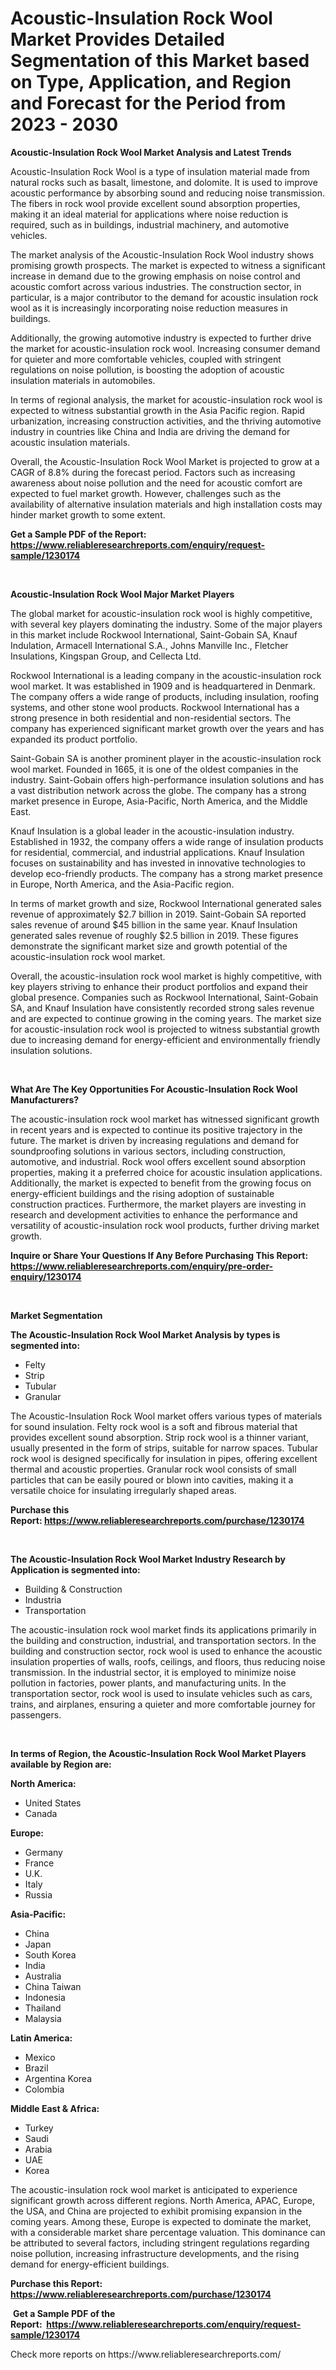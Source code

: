 <p><h1>Acoustic-Insulation Rock Wool Market Provides Detailed Segmentation of this Market based on Type, Application, and Region and Forecast for the Period from 2023 - 2030</h1></p><p><strong>Acoustic-Insulation Rock Wool Market Analysis and Latest Trends</strong></p>
<p><p>Acoustic-Insulation Rock Wool is a type of insulation material made from natural rocks such as basalt, limestone, and dolomite. It is used to improve acoustic performance by absorbing sound and reducing noise transmission. The fibers in rock wool provide excellent sound absorption properties, making it an ideal material for applications where noise reduction is required, such as in buildings, industrial machinery, and automotive vehicles.</p><p>The market analysis of the Acoustic-Insulation Rock Wool industry shows promising growth prospects. The market is expected to witness a significant increase in demand due to the growing emphasis on noise control and acoustic comfort across various industries. The construction sector, in particular, is a major contributor to the demand for acoustic insulation rock wool as it is increasingly incorporating noise reduction measures in buildings.</p><p>Additionally, the growing automotive industry is expected to further drive the market for acoustic-insulation rock wool. Increasing consumer demand for quieter and more comfortable vehicles, coupled with stringent regulations on noise pollution, is boosting the adoption of acoustic insulation materials in automobiles.</p><p>In terms of regional analysis, the market for acoustic-insulation rock wool is expected to witness substantial growth in the Asia Pacific region. Rapid urbanization, increasing construction activities, and the thriving automotive industry in countries like China and India are driving the demand for acoustic insulation materials.</p><p>Overall, the Acoustic-Insulation Rock Wool Market is projected to grow at a CAGR of 8.8% during the forecast period. Factors such as increasing awareness about noise pollution and the need for acoustic comfort are expected to fuel market growth. However, challenges such as the availability of alternative insulation materials and high installation costs may hinder market growth to some extent.</p></p>
<p><strong>Get a Sample PDF of the Report:&nbsp; <a href="https://www.reliableresearchreports.com/enquiry/request-sample/1230174">https://www.reliableresearchreports.com/enquiry/request-sample/1230174</a></strong></p>
<p>&nbsp;</p>
<p><strong>Acoustic-Insulation Rock Wool Major Market Players</strong></p>
<p><p>The global market for acoustic-insulation rock wool is highly competitive, with several key players dominating the industry. Some of the major players in this market include Rockwool International, Saint-Gobain SA, Knauf Indulation, Armacell International S.A., Johns Manville Inc., Fletcher Insulations, Kingspan Group, and Cellecta Ltd. </p><p>Rockwool International is a leading company in the acoustic-insulation rock wool market. It was established in 1909 and is headquartered in Denmark. The company offers a wide range of products, including insulation, roofing systems, and other stone wool products. Rockwool International has a strong presence in both residential and non-residential sectors. The company has experienced significant market growth over the years and has expanded its product portfolio.</p><p>Saint-Gobain SA is another prominent player in the acoustic-insulation rock wool market. Founded in 1665, it is one of the oldest companies in the industry. Saint-Gobain offers high-performance insulation solutions and has a vast distribution network across the globe. The company has a strong market presence in Europe, Asia-Pacific, North America, and the Middle East. </p><p>Knauf Insulation is a global leader in the acoustic-insulation industry. Established in 1932, the company offers a wide range of insulation products for residential, commercial, and industrial applications. Knauf Insulation focuses on sustainability and has invested in innovative technologies to develop eco-friendly products. The company has a strong market presence in Europe, North America, and the Asia-Pacific region.</p><p>In terms of market growth and size, Rockwool International generated sales revenue of approximately $2.7 billion in 2019. Saint-Gobain SA reported sales revenue of around $45 billion in the same year. Knauf Insulation generated sales revenue of roughly $2.5 billion in 2019. These figures demonstrate the significant market size and growth potential of the acoustic-insulation rock wool market.</p><p>Overall, the acoustic-insulation rock wool market is highly competitive, with key players striving to enhance their product portfolios and expand their global presence. Companies such as Rockwool International, Saint-Gobain SA, and Knauf Insulation have consistently recorded strong sales revenue and are expected to continue growing in the coming years. The market size for acoustic-insulation rock wool is projected to witness substantial growth due to increasing demand for energy-efficient and environmentally friendly insulation solutions.</p></p>
<p>&nbsp;</p>
<p><strong>What Are The Key Opportunities For Acoustic-Insulation Rock Wool Manufacturers?</strong></p>
<p><p>The acoustic-insulation rock wool market has witnessed significant growth in recent years and is expected to continue its positive trajectory in the future. The market is driven by increasing regulations and demand for soundproofing solutions in various sectors, including construction, automotive, and industrial. Rock wool offers excellent sound absorption properties, making it a preferred choice for acoustic insulation applications. Additionally, the market is expected to benefit from the growing focus on energy-efficient buildings and the rising adoption of sustainable construction practices. Furthermore, the market players are investing in research and development activities to enhance the performance and versatility of acoustic-insulation rock wool products, further driving market growth.</p></p>
<p><strong>Inquire or Share Your Questions If Any Before Purchasing This Report: <a href="https://www.reliableresearchreports.com/enquiry/pre-order-enquiry/1230174">https://www.reliableresearchreports.com/enquiry/pre-order-enquiry/1230174</a></strong></p>
<p>&nbsp;</p>
<p><strong>Market Segmentation</strong></p>
<p><strong>The Acoustic-Insulation Rock Wool Market Analysis by types is segmented into:</strong></p>
<p><ul><li>Felty</li><li>Strip</li><li>Tubular</li><li>Granular</li></ul></p>
<p><p>The Acoustic-Insulation Rock Wool market offers various types of materials for sound insulation. Felty rock wool is a soft and fibrous material that provides excellent sound absorption. Strip rock wool is a thinner variant, usually presented in the form of strips, suitable for narrow spaces. Tubular rock wool is designed specifically for insulation in pipes, offering excellent thermal and acoustic properties. Granular rock wool consists of small particles that can be easily poured or blown into cavities, making it a versatile choice for insulating irregularly shaped areas.</p></p>
<p><strong>Purchase this Report:&nbsp;<a href="https://www.reliableresearchreports.com/purchase/1230174">https://www.reliableresearchreports.com/purchase/1230174</a></strong></p>
<p>&nbsp;</p>
<p><strong>The Acoustic-Insulation Rock Wool Market Industry Research by Application is segmented into:</strong></p>
<p><ul><li>Building & Construction</li><li>Industria</li><li>Transportation</li></ul></p>
<p><p>The acoustic-insulation rock wool market finds its applications primarily in the building and construction, industrial, and transportation sectors. In the building and construction sector, rock wool is used to enhance the acoustic insulation properties of walls, roofs, ceilings, and floors, thus reducing noise transmission. In the industrial sector, it is employed to minimize noise pollution in factories, power plants, and manufacturing units. In the transportation sector, rock wool is used to insulate vehicles such as cars, trains, and airplanes, ensuring a quieter and more comfortable journey for passengers.</p></p>
<p>&nbsp;</p>
<p><strong>In terms of Region, the Acoustic-Insulation Rock Wool Market Players available by Region are:</strong></p>
<p>
    <p> <strong> North America: </strong>
        <ul>
            <li>United States</li>
            <li>Canada</li>
        </ul>
        </p> 
    <p> <strong> Europe: </strong>
        <ul>
            <li>Germany</li>
            <li>France</li>
            <li>U.K.</li>
            <li>Italy</li>
            <li>Russia</li>
        </ul>
        </p> 
    <p> <strong> Asia-Pacific: </strong>
        <ul>
            <li>China</li>
            <li>Japan</li>
            <li>South Korea</li>
            <li>India</li>
            <li>Australia</li>
            <li>China Taiwan</li>
            <li>Indonesia</li>
            <li>Thailand</li>
            <li>Malaysia</li>
        </ul>
        </p> 
    <p> <strong> Latin America: </strong>
        <ul>
            <li>Mexico</li>
            <li>Brazil</li>
            <li>Argentina Korea</li>
            <li>Colombia</li>
        </ul>
        </p> 
    <p> <strong> Middle East & Africa: </strong>
        <ul>
            <li>Turkey</li>
            <li>Saudi</li>
            <li>Arabia</li>
            <li>UAE</li>
            <li>Korea</li>
        </ul>
    </p>
    </p>
<p><p>The acoustic-insulation rock wool market is anticipated to experience significant growth across different regions. North America, APAC, Europe, the USA, and China are projected to exhibit promising expansion in the coming years. Among these, Europe is expected to dominate the market, with a considerable market share percentage valuation. This dominance can be attributed to several factors, including stringent regulations regarding noise pollution, increasing infrastructure developments, and the rising demand for energy-efficient buildings.</p></p>
<p><strong>Purchase this Report: <a href="https://www.reliableresearchreports.com/purchase/1230174">https://www.reliableresearchreports.com/purchase/1230174</a></strong></p>
<p>&nbsp;<strong>Get a Sample PDF of the Report:&nbsp;&nbsp;<a href="https://www.reliableresearchreports.com/enquiry/request-sample/1230174">https://www.reliableresearchreports.com/enquiry/request-sample/1230174</a></strong></p>
<p><strong></strong></p>
<p>Check more reports on https://www.reliableresearchreports.com/</p>
